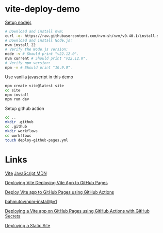 # vite-deploy-demo

[Setup nodejs](https://nodejs.org/en/download)
```bash
# Download and install nvm:
curl -o- https://raw.githubusercontent.com/nvm-sh/nvm/v0.40.1/install.sh | bash
# Download and install Node.js:
nvm install 22
# Verify the Node.js version:
node -v # Should print "v22.12.0".
nvm current # Should print "v22.12.0".
# Verify npm version:
npm -v # Should print "10.9.0".
```

Use vanilla javascript in this demo
```bash
npm create vite@latest site
cd site
npm install
npm run dev
```

Setup github action
```bash
cd ..
mkdir .github
cd .github
mkdir workflows
cd workflows
touch deploy-github-pages.yml
```

# Links
[Vite](https://vite.dev/)
[JavaScript MDN](https://developer.mozilla.org/en-US/docs/Web/JavaScript)

[Deploying Vite Deploying Vite App to GitHub Pages](https://medium.com/@aishwaryaparab1/deploying-vite-deploying-vite-app-to-github-pages-166fff40ffd3)

[Deploy Vite app to GitHub Pages using GitHub Actions](https://github.com/sitek94/vite-deploy-demo)

[bahmutov/npm-install@v1](https://github.com/bahmutov/npm-install)

[Deploying a Vite app on GitHub Pages using GitHub Actions with GitHub Secrets](https://dev.to/dwtoledo/deploying-a-vite-app-on-github-pages-using-github-actions-with-github-secrets-1hn0)

[Deploying a Static Site](https://vite.dev/guide/static-deploy)